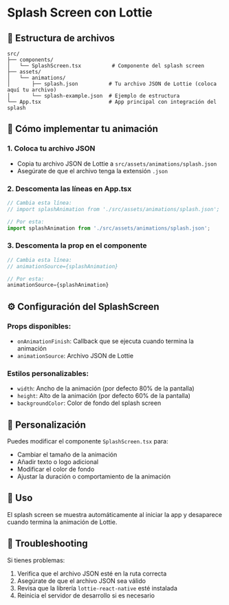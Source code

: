 # Splash Screen con Lottie

## 📁 Estructura de archivos

```
src/
├── components/
│   └── SplashScreen.tsx          # Componente del splash screen
├── assets/
│   └── animations/
│       ├── splash.json          # Tu archivo JSON de Lottie (coloca aquí tu archivo)
│       └── splash-example.json  # Ejemplo de estructura
└── App.tsx                      # App principal con integración del splash
```

## 🚀 Cómo implementar tu animación

### 1. Coloca tu archivo JSON
- Copia tu archivo JSON de Lottie a `src/assets/animations/splash.json`
- Asegúrate de que el archivo tenga la extensión `.json`

### 2. Descomenta las líneas en App.tsx
```typescript
// Cambia esta línea:
// import splashAnimation from './src/assets/animations/splash.json';

// Por esta:
import splashAnimation from './src/assets/animations/splash.json';
```

### 3. Descomenta la prop en el componente
```typescript
// Cambia esta línea:
// animationSource={splashAnimation}

// Por esta:
animationSource={splashAnimation}
```

## ⚙️ Configuración del SplashScreen

### Props disponibles:
- `onAnimationFinish`: Callback que se ejecuta cuando termina la animación
- `animationSource`: Archivo JSON de Lottie

### Estilos personalizables:
- `width`: Ancho de la animación (por defecto 80% de la pantalla)
- `height`: Alto de la animación (por defecto 60% de la pantalla)
- `backgroundColor`: Color de fondo del splash screen

## 🎨 Personalización

Puedes modificar el componente `SplashScreen.tsx` para:
- Cambiar el tamaño de la animación
- Añadir texto o logo adicional
- Modificar el color de fondo
- Ajustar la duración o comportamiento de la animación

## 📱 Uso

El splash screen se muestra automáticamente al iniciar la app y desaparece cuando termina la animación de Lottie.

## 🔧 Troubleshooting

Si tienes problemas:
1. Verifica que el archivo JSON esté en la ruta correcta
2. Asegúrate de que el archivo JSON sea válido
3. Revisa que la librería `lottie-react-native` esté instalada
4. Reinicia el servidor de desarrollo si es necesario


